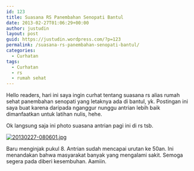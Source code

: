 ```yaml
---
id: 123
title: Suasana RS Panembahan Senopati Bantul
date: 2013-02-27T01:06:29+00:00
author: justudin
layout: post
guid: https://justudin.wordpress.com/?p=123
permalink: /suasana-rs-panembahan-senopati-bantul/
categories:
  - Curhatan
tags:
  - Curhatan
  - rs
  - rumah sehat
---
```

Hello readers, hari ini saya ingin curhat tentang suasana rs alias rumah sehat panembahan senopati yang letaknya ada di bantul, yk. Postingan ini saya buat karena daripada nganggur nunggu antrian lebih baik dimanfaatkan untuk latihan nulis, hehe.

Ok langsung saja ini photo suasana antrian pagi ini di rs tsb. 

[<img src="https://justudin.com/files/uploads/2013/02/20130227-080601.jpg" alt="20130227-080601.jpg" class="alignnone size-full" />](https://justudin.com/files/uploads/2013/02/20130227-080601.jpg)

Baru menginjak pukul 8. Antrian sudah mencapai urutan ke 50an. Ini menandakan bahwa masyarakat banyak yang mengalami sakit. Semoga segera pada diberi kesembuhan. Aamiin. 